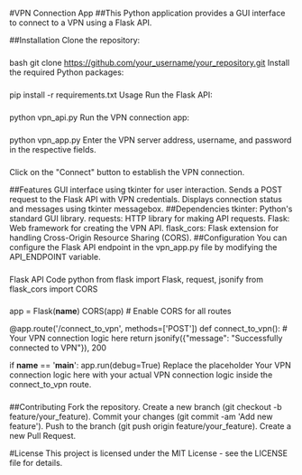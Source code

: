 #VPN Connection App
##This Python application provides a GUI interface to connect to a VPN using a Flask API.

##Installation
Clone the repository:
###
bash
git clone https://github.com/your_username/your_repository.git
Install the required Python packages:
###
###
pip install -r requirements.txt
Usage
Run the Flask API:
###
###
python vpn_api.py
Run the VPN connection app:
###
###
python vpn_app.py
Enter the VPN server address, username, and password in the respective fields.
###
Click on the "Connect" button to establish the VPN connection.

##Features
GUI interface using tkinter for user interaction.
Sends a POST request to the Flask API with VPN credentials.
Displays connection status and messages using tkinter messagebox.
##Dependencies
tkinter: Python's standard GUI library.
requests: HTTP library for making API requests.
Flask: Web framework for creating the VPN API.
flask_cors: Flask extension for handling Cross-Origin Resource Sharing (CORS).
##Configuration
You can configure the Flask API endpoint in the vpn_app.py file by modifying the API_ENDPOINT variable.
###
Flask API Code
python
from flask import Flask, request, jsonify
from flask_cors import CORS
###
###
app = Flask(__name__)
CORS(app)  # Enable CORS for all routes

@app.route('/connect_to_vpn', methods=['POST'])
def connect_to_vpn():
    # Your VPN connection logic here
    return jsonify({"message": "Successfully connected to VPN"}), 200

if __name__ == '__main__':
    app.run(debug=True)
Replace the placeholder Your VPN connection logic here with your actual VPN connection logic inside the connect_to_vpn route.
###
##Contributing
Fork the repository.
Create a new branch (git checkout -b feature/your_feature).
Commit your changes (git commit -am 'Add new feature').
Push to the branch (git push origin feature/your_feature).
Create a new Pull Request.

#License
This project is licensed under the MIT License - see the LICENSE file for details.
